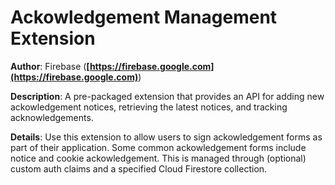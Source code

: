 # Ackowledgement Management Extension

**Author**: Firebase (**[https://firebase.google.com](https://firebase.google.com)**)

**Description**: A pre-packaged extension that provides an API for adding new ackowledgement notices, retrieving the latest notices, and tracking acknowledgements.

**Details**: Use this extension to allow users to sign ackowledgement forms as part of their application. Some common ackowledgement forms include notice and cookie ackowledgement. This is managed through (optional) custom auth claims and a specified Cloud Firestore collection.
